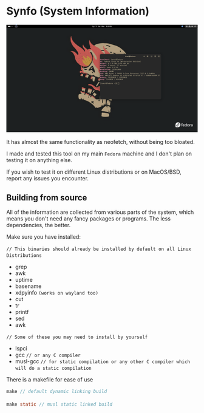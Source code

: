 # Synfo (System Information)

<p align="center"><img src="https://raw.githubusercontent.com/ionutrogojan/synfo/main/synfo.png" width="640px"/></p>

It has almost the same functionality as neofetch, without being too bloated.

I made and tested this tool on my main `Fedora` machine and I don't plan on testing it on anything else. 

If you wish to test it on different Linux distributions or on MacOS/BSD, report any issues you encounter.

## Building from source

All of the information are collected from various parts of the system, which means you don't need any fancy packages or programs. The less dependencies, the better.

Make sure you have installed:

`// This binaries should already be installed by default on all Linux Distributions`
- grep
- awk
- uptime
- basename
- xdpyinfo `(works on wayland too)`
- cut
- tr
- printf
- sed
- awk

`// Some of these you may need to install by yourself`
- lspci
- gcc `// or any C compiler`
- musl-gcc `// for static compilation or any other C compiler which will do a static compilation`

There is a makefile for ease of use

```C
make // default dynamic linking build

make static // musl static linked build
```